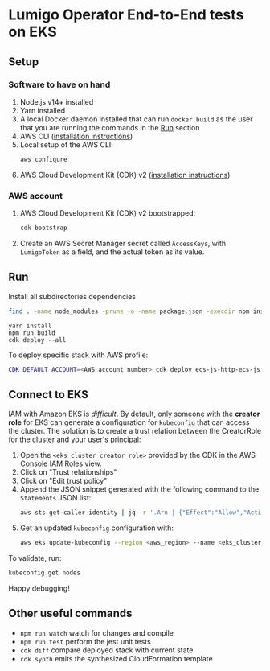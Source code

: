 # Lumigo Operator End-to-End tests on EKS

## Setup

### Software to have on hand

1. Node.js v14+ installed
1. Yarn installed
1. A local Docker daemon installed that can run `docker build` as the user that you are running the commands in the [Run](#run) section
1. AWS CLI ([installation instructions](https://docs.aws.amazon.com/cli/latest/userguide/cli-chap-welcome.html))
1. Local setup of the AWS CLI:
   ```sh
   aws configure
   ```
1. AWS Cloud Development Kit (CDK) v2 ([installation instructions](https://docs.aws.amazon.com/cdk/v2/guide/getting_started.html))

### AWS account

1. AWS Cloud Development Kit (CDK) v2 bootstrapped:
   ```sh
   cdk bootstrap
   ```
1. Create an AWS Secret Manager secret called `AccessKeys`, with `LumigoToken` as a field, and the actual token as its value.

## Run

Install all subdirectories dependencies
```sh
find . -name node_modules -prune -o -name package.json -execdir npm install \; && rm -rf package-lock.json
```

```
yarn install
npm run build
cdk deploy --all
```

To deploy specific stack with AWS profile:

```sh
CDK_DEFAULT_ACCOUNT=<AWS account number> cdk deploy ecs-js-http-ecs-js --profile <AWS cli profile>
```

## Connect to EKS

IAM with Amazon EKS is _difficult_.
By default, only someone with the **creator role** for EKS can generate a configuration for `kubeconfig` that can access the cluster.
The solution is to create a trust relation between the CreatorRole for the cluster and your user's principal:

1. Open the `<eks_cluster_creator_role>` provided by the CDK in the AWS Console IAM Roles view.
1. Click on "Trust relationships"
1. Click on "Edit trust policy"
1. Append the JSON snippet generated with the following command to the `Statements` JSON list:
   ```sh
   aws sts get-caller-identity | jq -r '.Arn | {"Effect":"Allow","Action":"sts:AssumeRole","Principal":{"AWS":.}}'
   ```
1. Get an updated `kubeconfig` configuration with:
   ```sh
   aws eks update-kubeconfig --region <aws_region> --name <eks_cluster_name> --role-arn <eks_cluster_creator_role>
   ```

To validate, run:

```sh
kubeconfig get nodes
```

Happy debugging!

## Other useful commands

* `npm run watch`   watch for changes and compile
* `npm run test`    perform the jest unit tests
* `cdk diff`        compare deployed stack with current state
* `cdk synth`       emits the synthesized CloudFormation template

